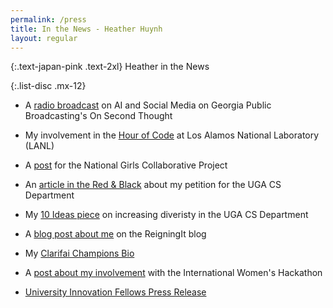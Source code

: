 ```yaml
---
permalink: /press
title: In the News - Heather Huynh
layout: regular
---
```


{:.text-japan-pink .text-2xl}
Heather in the News

{:.list-disc .mx-12}
- A [radio broadcast](https://www.gpbnews.org/post/friday-roundtable-artificial-intelligence-and-social-media) on AI and Social Media on Georgia Public Broadcasting's On Second Thought

- My involvement in the [Hour of Code](https://www.lanl.gov/discover/publications/connections/2017-12/education.php) at Los Alamos National Laboratory (LANL) 

- A [post](https://www.facebook.com/ngcproject/posts/1008350945905808) for the National Girls Collaborative Project

- An [article in the Red & Black](https://www.redandblack.com/uganews/computer-science-student-petitions-for-more-funding-for-department/article_4447d3bc-097a-11e6-9ba4-837870e4c503.html) about my petition for the UGA CS Department 

- My [10 Ideas piece](https://rooseveltinstitute.org/wp-content/uploads/2016/04/Education-4.pdf) on increasing diveristy in the UGA CS Department 

- A [blog post about me](https://medium.com/@ReigningIt/women-who-reign-heather-kimberly-huynh-1746e3fa1e8c) on the ReigningIt blog 

- My [Clarifai Champions Bio](https://www.clarifai.com/blog/introducing-the-clarifai-champions) 

- A [post about my involvement](https://www.microsoft.com/en-us/research/blog/innovating-for-the-future-second-annual-international-womens-hackathon/) with the International Women's Hackathon 

- [University Innovation Fellows Press Release](https://www.franklin.uga.edu/news/stories/2015/thinc-showcase-feature-franklin-innovation-fellows)
